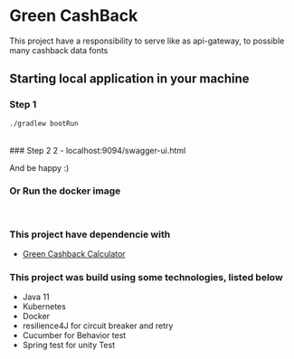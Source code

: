 #  Green CashBack

This project have a responsibility to serve like as api-gateway, to possible many cashback data fonts

## Starting local application in your machine

### Step 1  
```sh 
./gradlew bootRun
```
<br />
### Step 2
2 - localhost:9094/swagger-ui.html

And be happy :)
<br />

### Or Run the docker image
<br />

### This project have dependencie with
* [Green Cashback Calculator](https://github.com/GabrielFelix10/Green-Cashback-Calculator)

### This project was build using some technologies, listed below

* Java 11
* Kubernetes 
* Docker
* resilience4J for circuit breaker and retry
* Cucumber for Behavior test
* Spring test for unity Test



